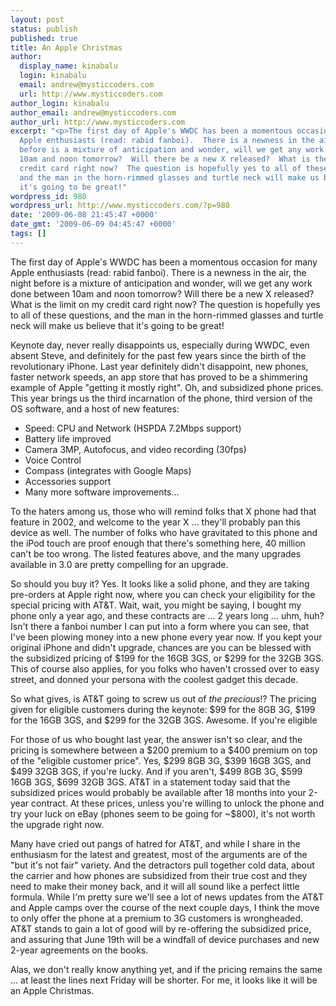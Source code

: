 ```yaml
---
layout: post
status: publish
published: true
title: An Apple Christmas
author:
  display_name: kinabalu
  login: kinabalu
  email: andrew@mysticcoders.com
  url: http://www.mysticcoders.com
author_login: kinabalu
author_email: andrew@mysticcoders.com
author_url: http://www.mysticcoders.com
excerpt: "<p>The first day of Apple's WWDC has been a momentous occasion for many
  Apple enthusiasts (read: rabid fanboi).  There is a newness in the air, the night
  before is a mixture of anticipation and wonder, will we get any work done between
  10am and noon tomorrow?  Will there be a new X released?  What is the limit on my
  credit card right now?  The question is hopefully yes to all of these questions,
  and the man in the horn-rimmed glasses and turtle neck will make us believe that
  it's going to be great!"
wordpress_id: 980
wordpress_url: http://www.mysticcoders.com/?p=980
date: '2009-06-08 21:45:47 +0000'
date_gmt: '2009-06-09 04:45:47 +0000'
tags: []
---
```

<p>The first day of Apple's WWDC has been a momentous occasion for many Apple enthusiasts (read: rabid fanboi).  There is a newness in the air, the night before is a mixture of anticipation and wonder, will we get any work done between 10am and noon tomorrow?  Will there be a new X released?  What is the limit on my credit card right now?  The question is hopefully yes to all of these questions, and the man in the horn-rimmed glasses and turtle neck will make us believe that it's going to be great!<a id="more"></a><a id="more-980"></a></p>
<p></p>
<p>
Keynote day, never really disappoints us, especially during WWDC, even absent Steve, and definitely for the past few years since the birth of the revolutionary iPhone.  Last year definitely didn't disappoint, new phones, faster network speeds, an app store that has proved to be a shimmering example of Apple "getting it mostly right".  Oh, and subsidized phone prices.  This year brings us the third incarnation of the phone, third version of the OS software, and a host of new features:</p>
<p></p>
<ul>
<li>Speed: CPU and Network (HSPDA 7.2Mbps support)</li>
<li>Battery life improved</li>
<li>Camera 3MP, Autofocus, and video recording (30fps)</li>
<li>Voice Control</li>
<li>Compass (integrates with Google Maps)</li>
<li>Accessories support</li>
<li>Many more software improvements...</li>
</ul>
<p>
To the haters among us, those who will remind folks that X phone had that feature in 2002, and welcome to the year X ... they'll probably pan this device as well.  The number of folks who have gravitated to this phone and the iPod touch are proof enough that there's something here, 40 million can't be too wrong.  The listed features above, and the many upgrades available in 3.0 are pretty compelling for an upgrade.</p>
<p></p>
<p>So should you buy it?  Yes.  It looks like a solid phone, and they are taking pre-orders at Apple right now, where you can check your eligibility for the special pricing with AT&T.  Wait, wait, you might be saying, I bought my phone only a year ago, and these contracts are ... 2 years long ... uhm, huh?  Isn't there a fanboi number I can put into a form where you can see, that I've been plowing money into a new phone every year now.  If you kept your original iPhone and didn't upgrade, chances are you can be blessed with the subsidized pricing of $199 for the 16GB 3GS, or $299 for the 32GB 3GS.  This of course also applies, for you folks who haven't crossed over to easy street, and donned your persona with the coolest gadget this decade.</p>
<p></p>
<p>
So what gives, is AT&T going to screw us out of <em>the precious</em>!?  The pricing given for eligible customers during the keynote: $99 for the 8GB 3G, $199 for the 16GB 3GS, and $299 for the 32GB 3GS.  Awesome.  If you're eligible</p>
<p></p>
<p>
For those of us who bought last year, the answer isn't so clear, and the pricing is somewhere between a $200 premium to a $400 premium on top of the "eligible customer price".  Yes, $299 8GB 3G, $399 16GB 3GS, and $499 32GB 3GS, if you're lucky.  And if you aren't, $499 8GB 3G, $599 16GB 3GS, $699 32GB 3GS.  AT&T in a statement today said that the subsidized prices would probably be available after 18 months into your 2-year contract.  At these prices, unless you're willing to unlock the phone and try your luck on eBay (phones seem to be going for ~$800), it's not worth the upgrade right now.</p>
<p></p>
<p>Many have cried out pangs of hatred for AT&T, and while I share in the enthusiasm for the latest and greatest, most of the arguments are of the "but it's not fair" variety.  And the detractors pull together cold data, about the carrier and how phones are subsidized from their true cost and they need to make their money back, and it will all sound like a perfect little formula.  While I'm pretty sure we'll see a lot of news updates from the AT&T and Apple camps over the course of the next couple days, I think the move to only offer the phone at a premium to 3G customers is wrongheaded.  AT&T stands to gain a lot of good will by re-offering the subsidized price, and assuring that June 19th will be a windfall of device purchases and new 2-year agreements on the books.</p>
<p></p>
<p>Alas, we don't really know anything yet, and if the pricing remains the same ... at least the lines next Friday will be shorter.  For me, it looks like it will be an Apple Christmas.</p>
